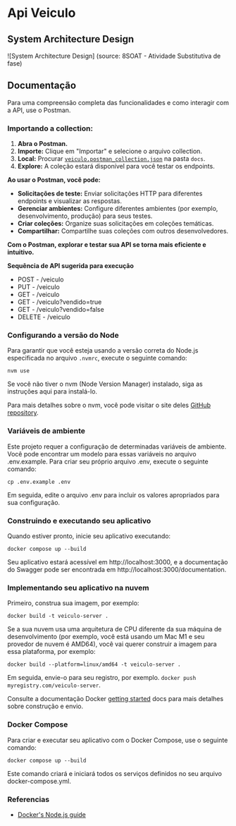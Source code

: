 # Api Veiculo

## System Architecture Design
![System Architecture Design]
(source: 8SOAT - Atividade Substitutiva de fase)

## Documentação

Para uma compreensão completa das funcionalidades e como interagir com a API, use o Postman.

### Importando a collection:

1. **Abra o Postman.**
2. **Importe:** Clique em "Importar" e selecione o arquivo collection.
3. **Local:** Procurar [`veiculo.postman_collection.json`](https://github.com/fagnercontato/Veiculo/blob/develop/docs/Postman/veiculo.postman_collection.json) na pasta `docs`.
4. **Explore:** A coleção estará disponível para você testar os endpoints.

**Ao usar o Postman, você pode:**

* **Solicitações de teste:** Enviar solicitações HTTP para diferentes endpoints e visualizar as respostas.
* **Gerenciar ambientes:** Configure diferentes ambientes (por exemplo, desenvolvimento, produção) para seus testes.
* **Criar coleções:** Organize suas solicitações em coleções temáticas.
* **Compartilhar:** Compartilhe suas coleções com outros desenvolvedores.

**Com o Postman, explorar e testar sua API se torna mais eficiente e intuitivo.**

**Sequência de API sugerida para execução**
- POST - /veiculo
- PUT - /veiculo
- GET - /veiculo
- GET - /veiculo?vendido=true
- GET - /veiculo?vendido=false
- DELETE - /veiculo

### Configurando a versão do Node

Para garantir que você esteja usando a versão correta do Node.js especificada no arquivo `.nvmrc`, execute o seguinte comando:

```shell
nvm use
```

Se você não tiver o nvm (Node Version Manager) instalado, siga as instruções aqui para instalá-lo.


Para mais detalhes sobre o nvm, você pode visitar o site deles [GitHub repository](https://github.com/nvm-sh/nvm#installing-and-updating).

### Variáveis ​​de ambiente

Este projeto requer a configuração de determinadas variáveis ​​de ambiente.
Você pode encontrar um modelo para essas variáveis ​​no arquivo .env.example.
Para criar seu próprio arquivo .env, execute o seguinte comando:

```shell
cp .env.example .env
```

Em seguida, edite o arquivo .env para incluir os valores apropriados para sua configuração.

### Construindo e executando seu aplicativo

Quando estiver pronto, inicie seu aplicativo executando:

```shell
docker compose up --build
```

Seu aplicativo estará acessível em http://localhost:3000, e a documentação do Swagger
pode ser encontrada em http://localhost:3000/documentation.

### Implementando seu aplicativo na nuvem

Primeiro, construa sua imagem, por exemplo:

```shell
docker build -t veiculo-server .
```

Se a sua nuvem usa uma arquitetura de CPU diferente da sua máquina de desenvolvimento (por exemplo, você está usando um Mac M1 e seu provedor de nuvem é AMD64), você vai querer construir a imagem para essa plataforma, por exemplo:


```shell
docker build --platform=linux/amd64 -t veiculo-server .
```

Em seguida, envie-o para seu registro, por exemplo. `docker push myregistry.com/veiculo-server`.

Consulte a documentação Docker [getting started](https://docs.docker.com/go/get-started-sharing/)
docs para mais detalhes sobre construção e envio.

### Docker Compose

Para criar e executar seu aplicativo com o Docker Compose, use o seguinte comando:

```shell
docker compose up --build
```
Este comando criará e iniciará todos os serviços definidos no seu arquivo docker-compose.yml.


### Referencias
* [Docker's Node.js guide](https://docs.docker.com/language/nodejs/)
